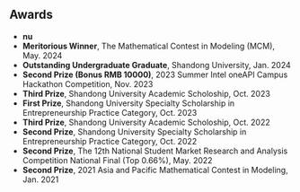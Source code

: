 ##  Awards
- **nu**
- **Meritorious Winner**, The Mathematical Contest in Modeling (MCM), May. 2024
- **Outstanding Undergraduate Graduate**, Shandong University, Jan. 2024
- **Second Prize (Bonus RMB 10000)**, 2023 Summer Intel oneAPI Campus Hackathon Competition, Nov. 2023
- **Third Prize**, Shandong University Academic Scholoship, Oct. 2023
- **First Prize**, Shandong University Specialty Scholarship in Entrepreneurship Practice Category, Oct. 2023
- **Third Prize**, Shandong University Academic Scholoship, Oct. 2022
- **Second Prize**, Shandong University Specialty Scholarship in Entrepreneurship Practice Category, Oct. 2022
- **Second Prize**, The 12th National Student Market Research and Analysis Competition National Final (Top 0.66%), May. 2022
- **Second Prize**, 2021 Asia and Pacific Mathematical Contest in Modeling, Jan. 2021

